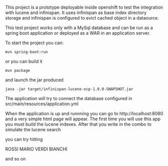 This project is a prototype deployable inside openshift to test the integration with lucene and infinispan.
It uses infinispan as base index directory storage and infinispan is configured to evict cached object in a dataource.

This test project works only with a MySql database and can be run as a spring boot application or deployed as a WAR in an application server.

To start the project you can:

`mvn spring-boot:run`

or you can build it

`mvn package`

and launch the jar produced

`java -jar target/infinispan-lucene-ocp-1.0.0-SNAPSHOT.jar`

The application will try to connect the database configured in src/main/resources/application.yml

When the application is up and runnning you can go to http://localhost:8080 and a very simple html page will appear.
The first time you will use this app you must build the lucene indexes. After that you write in the combo to simulate the lucene search

you can try hitting 

ROSSI
MARIO
VERDI
BIANCHI

and so on
